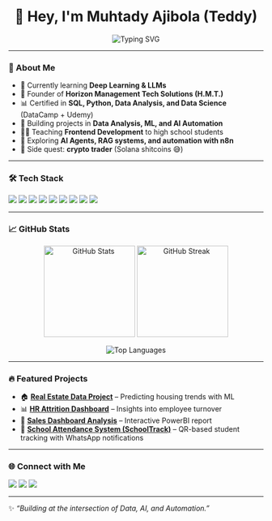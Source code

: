 <!-- Profile README for TeddyM1975 -->

<h1 align="center">👋 Hey, I'm Muhtady Ajibola (Teddy)</h1>
<!-- <h3 align="center">Budding Data Scientist • Data Analyst • AI Engineer • Automation Builder</h3> -->

<!-- Typing SVG Banner -->
<p align="center">
  <img src="https://readme-typing-svg.demolab.com?font=Fira+Code&size=25&pause=1000&color=2F81F7&center=true&vCenter=true&width=600&lines=Data+Scientist;AI+Engineer+%7C+Automation+Builder;Founder+of+H.M.T.;Crypto+Trader+%7C+Web3+Explorer" alt="Typing SVG" />
</p>

---

### 🚀 About Me
- 🌱 Currently learning **Deep Learning & LLMs**  
- 💼 Founder of **Horizon Management Tech Solutions (H.M.T.)**  
- 📊 Certified in **SQL, Python, Data Analysis, and Data Science** (DataCamp + Udemy)  
- 🔭 Building projects in **Data Analysis, ML, and AI Automation**  
- 🧑‍🏫 Teaching **Frontend Development** to high school students  
- 🎯 Exploring **AI Agents, RAG systems, and automation with n8n**  
- 💸 Side quest: **crypto trader** (Solana shitcoins 😅)  

---

### 🛠️ Tech Stack
<p align="left">
  <img src="https://img.shields.io/badge/-Python-3776AB?style=for-the-badge&logo=python&logoColor=white" />
  <img src="https://img.shields.io/badge/-PostgreSQL-336791?style=for-the-badge&logo=postgresql&logoColor=white" />
  <img src="https://img.shields.io/badge/-Pandas-150458?style=for-the-badge&logo=pandas&logoColor=white" />
  <img src="https://img.shields.io/badge/-ScikitLearn-F7931E?style=for-the-badge&logo=scikitlearn&logoColor=white" />
  <img src="https://img.shields.io/badge/-Seaborn-0099CC?style=for-the-badge&logo=seaborn&logoColor=white" />
  <img src="https://img.shields.io/badge/-PowerBI-F2C811?style=for-the-badge&logo=powerbi&logoColor=black" />
  <img src="https://img.shields.io/badge/-GitHub-181717?style=for-the-badge&logo=github" />
  <img src="https://img.shields.io/badge/OpenAI-4A4A55?logo=openai&style=for-the-badge" />
  <img src="https://img.shields.io/badge/-n8n-E66D7A?style=for-the-badge&logo=n8n&logoColor=white" />
</p>

---

### 📈 GitHub Stats
<p align="center">
  <img src="https://github-readme-stats.vercel.app/api?username=TeddyM1975&show_icons=true&theme=tokyonight" alt="GitHub Stats" height="180" />
  <img src="https://github-readme-streak-stats.herokuapp.com/?user=TeddyM1975&theme=tokyonight" alt="GitHub Streak" height="180" />
</p>

<p align="center">
  <img src="https://github-readme-stats.vercel.app/api/top-langs/?username=TeddyM1975&layout=compact&theme=tokyonight" alt="Top Languages" />
</p>

---

### 🔥 Featured Projects
- 🏠 **[Real Estate Data Project](#)** – Predicting housing trends with ML  
- 📊 **[HR Attrition Dashboard](#)** – Insights into employee turnover  
- 🛒 **[Sales Dashboard Analysis](#)** – Interactive PowerBI report  
- 🏫 **[School Attendance System (SchoolTrack)](#)** – QR-based student tracking with WhatsApp notifications  

---

### 🌐 Connect with Me
<p align="left">
  <a href="https://www.linkedin.com/in/muhtady-olajobi-795b131b6/"><img src="https://img.shields.io/badge/-LinkedIn-0077B5?style=for-the-badge&logo=linkedin&logoColor=white" /></a>
  <a href="https://x.com/muhtady_olajobi"><img src="https://img.shields.io/badge/-Twitter-1DA1F2?style=for-the-badge&logo=twitter&logoColor=white" /></a>
  <a href="mailto:Muhtadyajibola@gmail.com"><img src="https://img.shields.io/badge/-Gmail-D14836?style=for-the-badge&logo=gmail&logoColor=white" /></a>
</p>

---

✨ *“Building at the intersection of Data, AI, and Automation.”*

<!---
TeddyM1975/TeddyM1975 is a ✨ special ✨ repository because its `README.md` (this file) appears on your GitHub profile.
You can click the Preview link to take a look at your changes.
--->
